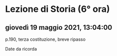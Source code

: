 # Lezione di Storia (6° ora)

## giovedì 19 maggio 2021, 13:04:00

p.190, terza costituzione,  breve ripasso

Date da ricorda
<!--stackedit_data:
eyJoaXN0b3J5IjpbOTAxMTUzNTI4LC04NTU1Mzg5NDNdfQ==
-->